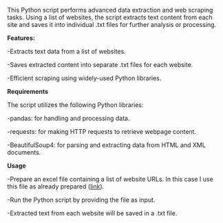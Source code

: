 This Python script performs advanced data extraction and web scraping tasks. Using a list of websites, the script extracts text content from each site and saves it into individual .txt files for further analysis or processing.


**Features:**

-Extracts text data from a list of websites.

-Saves extracted content into separate .txt files for each website.

-Efficient scraping using widely-used Python libraries.


**Requirements**

The script utilizes the following Python libraries:

-pandas: for handling and processing data.

-requests: for making HTTP requests to retrieve webpage content.

-BeautifulSoup4: for parsing and extracting data from HTML and XML documents.


**Usage**

-Prepare an excel file containing a list of website URLs. In this case I use this file as already prepared ([link](https://unicorvinus-my.sharepoint.com/:x:/g/personal/ahmad_anwar_stud_uni-corvinus_hu/Ebj9lew58YRJm_Hq9_JBZcgBJgtlucB8bJj6AkFTOhH78Q?e=tKxksl)).

-Run the Python script by providing the file as input.

-Extracted text from each website will be saved in a .txt file.
